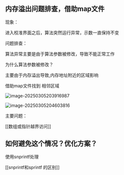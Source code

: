 ## 内存溢出问题排查，借助map文件

现象：

进入校准界面之后，算法突然运行异常，示数一直保持不变

问题排查：

算法异常主要是由于算法参数被修改，导致不能正常工作



为什么算法参数被修改？

主要由于内存溢出导致,内存地址附近的区域影响

借助map文件找到 相邻区域

![image-20250305203916987](https://tc8483.oss-cn-beijing.aliyuncs.com/image/image-20250305203916987.png)



![image-20250305204603816](https://tc8483.oss-cn-beijing.aliyuncs.com/image/image-20250305204603816.png)

主要问题：

[[数组或指针越界访问]]

## 如何避免这个情况？优化方案？

使用snprintf处理

[[snprintf和sprintf 的区别]]